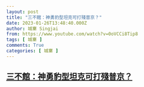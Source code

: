 ```yaml
---
layout: post
title: "三不館：神勇豹型坦克可打殘普京？"
date: 2023-01-26T13:48:40.000Z
author: 城寨 Singjai
from: https://www.youtube.com/watch?v=0oVCCi8Tip8
tags: [ 城寨 ]
comments: True
categories: [ 城寨 ]
---
```

<!--1674740920000-->
[三不館：神勇豹型坦克可打殘普京？](https://www.youtube.com/watch?v=0oVCCi8Tip8)
------

<div>

</div>
